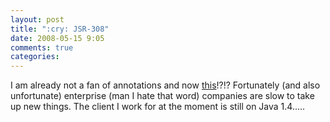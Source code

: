 ```yaml
---
layout: post
title: ":cry: JSR-308"
date: 2008-05-15 9:05
comments: true
categories: 
---
```


<p>I am already not a fan of annotations and now <a href="http://www.infoq.com/news/2008/05/JSR-308">this</a>!?!? Fortunately (and also unfortunate) enterprise (man I hate that word) companies are slow to take up new things. The client I work for at the moment is still on Java 1.4.....</p>
